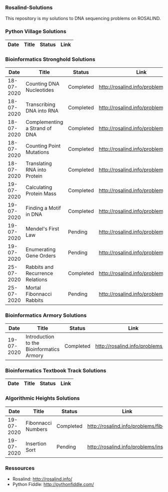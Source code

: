 ### Rosalind-Solutions
This repository is my solutions to DNA sequencing problems on ROSALIND.

### Python Village Solutions

Date | Title | Status | Link
--- | --- | --- | --- |

### Bioinformatics Stronghold Solutions

Date | Title | Status | Link
--- | --- | --- | --- |
18-07-2020 | Counting DNA Nucleotides | Completed | http://rosalind.info/problems/dna/
18-07-2020 | Transcribing DNA into RNA | Completed | http://rosalind.info/problems/rna/
18-07-2020 | Complementing a Strand of DNA | Completed | http://rosalind.info/problems/revc/
18-07-2020 | Counting Point Mutations | Completed | http://rosalind.info/problems/hamm/
18-07-2020 | Translating RNA into Protein | Completed | http://rosalind.info/problems/prot/
19-07-2020 | Calculating Protein Mass | Completed | http://rosalind.info/problems/prtm/
19-07-2020 | Finding a Motif in DNA | Completed | http://rosalind.info/problems/subs/
19-07-2020 | Mendel's First Law | Pending | http://rosalind.info/problems/iprb/
19-07-2020 | Enumerating Gene Orders | Pending | http://rosalind.info/problems/perm/ 
25-07-2020 | Rabbits and Recurrence Relations | Completed | http://rosalind.info/problems/fib/
25-07-2020 | Mortal Fibonnacci Rabbits | Pending | http://rosalind.info/problems/fibd/



### Bioinformatics Armory Solutions

Date | Title | Status | Link
--- | --- | --- | --- |
19-07-2020 | Introduction to the Bioinformatics Armory | Completed | http://rosalind.info/problems/ini/

### Bioinformatics Textbook Track Solutions

Date | Title | Status | Link
--- | --- | --- | --- |

### Algorithmic Heights Solutions

Date | Title | Status | Link
--- | --- | --- | --- |
19-07-2020 | Fibonnacci Numbers | Completed | http://rosalind.info/problems/fibo/
19-07-2020 | Insertion Sort | Pending | http://rosalind.info/problems/ins/

### Ressources

- Rosalind: http://rosalind.info/
- Python Fiddle: http://pythonfiddle.com/



